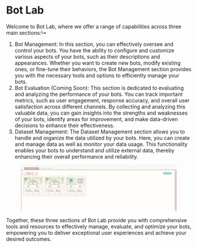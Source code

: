 # Bot Lab

Welcome to Bot Lab, where we offer a range of capabilities across three main sections:↳

1. Bot Management: In this section, you can effectively oversee and control your bots. You have the ability to configure and customize various aspects of your bots, such as their descriptions and appearances. Whether you want to create new bots, modify existing ones, or fine-tune their behaviors, the Bot Management section provides you with the necessary tools and options to efficiently manage your bots.
2. Bot Evaluation (Coming Soon): This section is dedicated to evaluating and analyzing the performance of your bots. You can track important metrics, such as user engagement, response accuracy, and overall user satisfaction across different channels. By collecting and analyzing this valuable data, you can gain insights into the strengths and weaknesses of your bots, identify areas for improvement, and make data-driven decisions to enhance their effectiveness.
3. Dataset Management: The Dataset Management section allows you to handle and organize the data utilized by your bots. Here, you can create and manage data as well as monitor your data usage. This functionality enables your bots to understand and utilize external data, thereby enhancing their overall performance and reliability.

<figure><img src="../../.gitbook/assets/image (18).png" alt=""><figcaption></figcaption></figure>

Together, these three sections of Bot Lab provide you with comprehensive tools and resources to effectively manage, evaluate, and optimize your bots, empowering you to deliver exceptional user experiences and achieve your desired outcomes.

